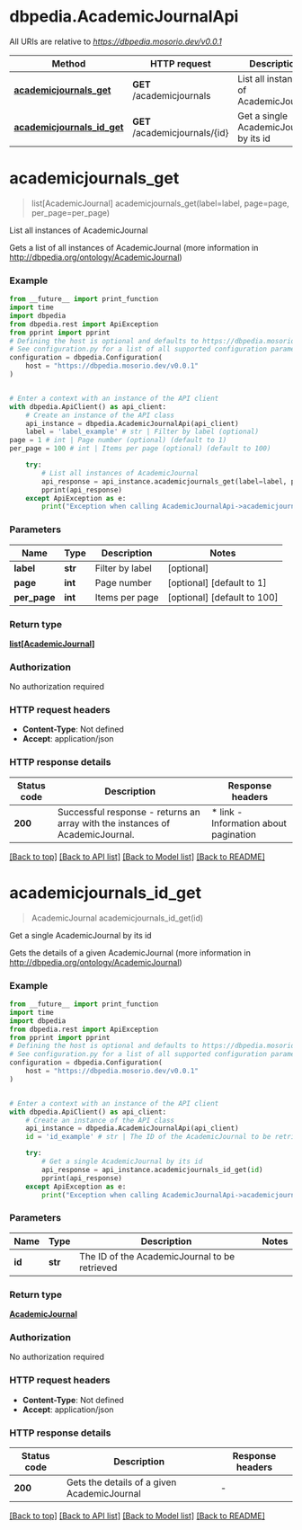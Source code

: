 # dbpedia.AcademicJournalApi

All URIs are relative to *https://dbpedia.mosorio.dev/v0.0.1*

Method | HTTP request | Description
------------- | ------------- | -------------
[**academicjournals_get**](AcademicJournalApi.md#academicjournals_get) | **GET** /academicjournals | List all instances of AcademicJournal
[**academicjournals_id_get**](AcademicJournalApi.md#academicjournals_id_get) | **GET** /academicjournals/{id} | Get a single AcademicJournal by its id


# **academicjournals_get**
> list[AcademicJournal] academicjournals_get(label=label, page=page, per_page=per_page)

List all instances of AcademicJournal

Gets a list of all instances of AcademicJournal (more information in http://dbpedia.org/ontology/AcademicJournal)

### Example

```python
from __future__ import print_function
import time
import dbpedia
from dbpedia.rest import ApiException
from pprint import pprint
# Defining the host is optional and defaults to https://dbpedia.mosorio.dev/v0.0.1
# See configuration.py for a list of all supported configuration parameters.
configuration = dbpedia.Configuration(
    host = "https://dbpedia.mosorio.dev/v0.0.1"
)


# Enter a context with an instance of the API client
with dbpedia.ApiClient() as api_client:
    # Create an instance of the API class
    api_instance = dbpedia.AcademicJournalApi(api_client)
    label = 'label_example' # str | Filter by label (optional)
page = 1 # int | Page number (optional) (default to 1)
per_page = 100 # int | Items per page (optional) (default to 100)

    try:
        # List all instances of AcademicJournal
        api_response = api_instance.academicjournals_get(label=label, page=page, per_page=per_page)
        pprint(api_response)
    except ApiException as e:
        print("Exception when calling AcademicJournalApi->academicjournals_get: %s\n" % e)
```

### Parameters

Name | Type | Description  | Notes
------------- | ------------- | ------------- | -------------
 **label** | **str**| Filter by label | [optional] 
 **page** | **int**| Page number | [optional] [default to 1]
 **per_page** | **int**| Items per page | [optional] [default to 100]

### Return type

[**list[AcademicJournal]**](AcademicJournal.md)

### Authorization

No authorization required

### HTTP request headers

 - **Content-Type**: Not defined
 - **Accept**: application/json

### HTTP response details
| Status code | Description | Response headers |
|-------------|-------------|------------------|
**200** | Successful response - returns an array with the instances of AcademicJournal. |  * link - Information about pagination <br>  |

[[Back to top]](#) [[Back to API list]](../README.md#documentation-for-api-endpoints) [[Back to Model list]](../README.md#documentation-for-models) [[Back to README]](../README.md)

# **academicjournals_id_get**
> AcademicJournal academicjournals_id_get(id)

Get a single AcademicJournal by its id

Gets the details of a given AcademicJournal (more information in http://dbpedia.org/ontology/AcademicJournal)

### Example

```python
from __future__ import print_function
import time
import dbpedia
from dbpedia.rest import ApiException
from pprint import pprint
# Defining the host is optional and defaults to https://dbpedia.mosorio.dev/v0.0.1
# See configuration.py for a list of all supported configuration parameters.
configuration = dbpedia.Configuration(
    host = "https://dbpedia.mosorio.dev/v0.0.1"
)


# Enter a context with an instance of the API client
with dbpedia.ApiClient() as api_client:
    # Create an instance of the API class
    api_instance = dbpedia.AcademicJournalApi(api_client)
    id = 'id_example' # str | The ID of the AcademicJournal to be retrieved

    try:
        # Get a single AcademicJournal by its id
        api_response = api_instance.academicjournals_id_get(id)
        pprint(api_response)
    except ApiException as e:
        print("Exception when calling AcademicJournalApi->academicjournals_id_get: %s\n" % e)
```

### Parameters

Name | Type | Description  | Notes
------------- | ------------- | ------------- | -------------
 **id** | **str**| The ID of the AcademicJournal to be retrieved | 

### Return type

[**AcademicJournal**](AcademicJournal.md)

### Authorization

No authorization required

### HTTP request headers

 - **Content-Type**: Not defined
 - **Accept**: application/json

### HTTP response details
| Status code | Description | Response headers |
|-------------|-------------|------------------|
**200** | Gets the details of a given AcademicJournal |  -  |

[[Back to top]](#) [[Back to API list]](../README.md#documentation-for-api-endpoints) [[Back to Model list]](../README.md#documentation-for-models) [[Back to README]](../README.md)

